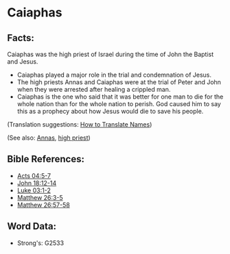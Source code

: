 # Caiaphas #

## Facts: ##

Caiaphas was the high priest of Israel during the time of John the Baptist and Jesus.

* Caiaphas played a major role in the trial and condemnation of Jesus.
* The high priests Annas and Caiaphas were at the trial of Peter and John when they were arrested after healing a crippled man.
* Caiaphas is the one who said that it was better for one man to die for the whole nation than for the whole nation to perish. God caused him to say this as a prophecy about how Jesus would die to save his people.

(Translation suggestions: [How to Translate Names](rc://en/ta/man/translate/translate-names))

(See also: [Annas](../names/annas.md), [high priest](../kt/highpriest.md))

## Bible References: ##

* [Acts 04:5-7](rc://en/tn/help/act/04/05)
* [John 18:12-14](rc://en/tn/help/jhn/18/12)
* [Luke 03:1-2](rc://en/tn/help/luk/03/01)
* [Matthew 26:3-5](rc://en/tn/help/mat/26/03)
* [Matthew 26:57-58](rc://en/tn/help/mat/26/57)

## Word Data: ##

* Strong's: G2533
